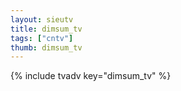 ```yaml
--- 
layout: sieutv
title: dimsum_tv
tags: ["cntv"]
thumb: dimsum_tv
---
```

{% include tvadv key="dimsum_tv" %}
